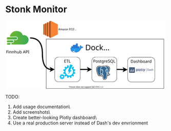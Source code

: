 # Stonk Monitor

![Architecture Diagram](stonk-monitor-arch.svg)

TODO:
1. Add usage documentation\
2. Add screenshots\
3. Create better-looking Plotly dashboard\
4. Use a real production server instead of Dash's dev envrionment

